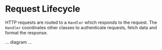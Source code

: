 # Request Lifecycle

HTTP requests are routed to a `Handler` which responds to the request. The `Handler` coordinates other classes to authenticate requests, fetch data and format the response.

... diagram ...
